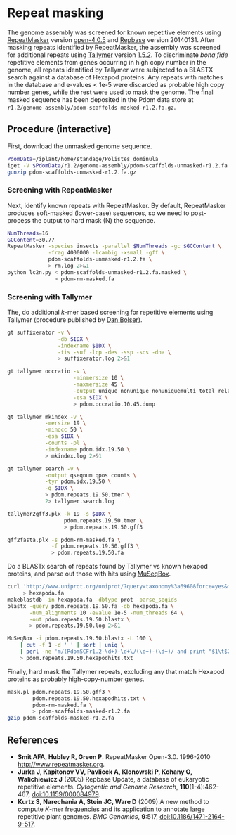 # Repeat masking

The genome assembly was screened for known repetitive elements using [RepeatMasker][] version [open-4.0.5][] and [Repbase][] version 20140131.
After masking repeats identified by RepeatMasker, the assembly was screened for additional repeats using [Tallymer] version [1.5.2].
To discriminate _bona fide_ repetitive elements from genes occurring in high copy number in the genome, all repeats identified by Tallymer were subjected to a BLASTX search against a database of Hexapod proteins.
Any repeats with matches in the database and e-values < 1e-5 were discarded as probable high copy number genes, while the rest were used to mask the genome.
The final masked sequence has been deposited in the Pdom data store at `r1.2/genome-assembly/pdom-scaffolds-masked-r1.2.fa.gz`.

## Procedure (interactive)

First, download the unmasked genome sequence.

```bash
PdomData=/iplant/home/standage/Polistes_dominula
iget -V $PdomData/r1.2/genome-assembly/pdom-scaffolds-unmasked-r1.2.fa.gz
gunzip pdom-scaffolds-unmasked-r1.2.fa.gz
```

### Screening with RepeatMasker

Next, identify known repeats with RepeatMasker.
By default, RepeatMasker produces soft-masked (lower-case) sequences, so we need to post-process the output to hard mask (N) the sequence.

```bash
NumThreads=16
GCContent=30.77
RepeatMasker -species insects -parallel $NumThreads -gc $GCContent \
             -frag 4000000 -lcambig -xsmall -gff \
             pdom-scaffolds-unmasked-r1.2.fa \
             > rm.log 2>&1
python lc2n.py < pdom-scaffolds-unmasked-r1.2.fa.masked \
               > pdom-rm-masked.fa
```

### Screening with Tallymer

The, do additional *k*-mer based screening for repetitive elements using Tallymer (procedure published by [Dan Bolser][]).

```bash
gt suffixerator -v \
                -db $IDX \
                -indexname $IDX \
                -tis -suf -lcp -des -ssp -sds -dna \
                > suffixerator.log 2>&1

gt tallymer occratio -v \
                     -minmersize 10 \
                     -maxmersize 45 \
                     -output unique nonunique nonuniquemulti total relative \
                     -esa $IDX \
                     > pdom.occratio.10.45.dump

gt tallymer mkindex -v \
            -mersize 19 \
            -minocc 50 \
            -esa $IDX \
            -counts -pl \
            -indexname pdom.idx.19.50 \
            > mkindex.log 2>&1

gt tallymer search -v \
            -output qseqnum qpos counts \
            -tyr pdom.idx.19.50 \
            -q $IDX \
            > pdom.repeats.19.50.tmer \
            2> tallymer.search.log

tallymer2gff3.plx -k 19 -s $IDX \
                  pdom.repeats.19.50.tmer \
                  > pdom.repeats.19.50.gff3

gff2fasta.plx -s pdom-rm-masked.fa \
              -f pdom.repeats.19.50.gff3 \
              > pdom.repeats.19.50.fa
```

Do a BLASTx search of repeats found by Tallymer vs known hexapod proteins, and parse out those with hits using [MuSeqBox][].

```bash
curl 'http://www.uniprot.org/uniprot/?query=taxonomy%3a6960&force=yes&format=fasta' \
     > hexapoda.fa
makeblastdb -in hexapoda.fa -dbtype prot -parse_seqids
blastx -query pdom.repeats.19.50.fa -db hexapoda.fa \
       -num_alignments 10 -evalue 1e-5 -num_threads 64 \
       -out pdom.repeats.19.50.blastx \
       > pdom.repeats.19.50.log 2>&1

MuSeqBox -i pdom.repeats.19.50.blastx -L 100 \
    | cut -f 1 -d ' ' | sort | uniq \
    | perl -ne 'm/(PdomSCFr1.2-\d+)-\d+\/(\d+)-(\d+)/ and print "$1\t$2\t$3\n"' \
    > pdom.repeats.19.50.hexapodhits.txt
```

Finally, hard mask the Tallymer repeats, excluding any that match Hexapod proteins as probably high-copy-number genes.

```bash
mask.pl pdom.repeats.19.50.gff3 \
        pdom.repeats.19.50.hexapodhits.txt \
        pdom-rm-masked.fa \
        > pdom-scaffolds-masked-r1.2.fa
gzip pdom-scaffolds-masked-r1.2.fa
```

## References

- **Smit AFA, Hubley R, Green P**. RepeatMasker Open-3.0. 1996-2010 <http://www.repeatmasker.org>. 
- **Jurka J, Kapitonov VV, Pavlicek A, Klonowski P, Kohany O, Walichiewicz J** (2005) Repbase Update, a database of eukaryotic repetitive elements. _Cytogentic and Genome Research_, **110**(1-4):462-467, [doi:10.1159/000084979](http://dx.doi.org/10.1159/000084979).
- **Kurtz S, Narechania A, Stein JC, Ware D** (2009) A new method to compute _K_-mer frequencies and its application to annotate large repetitive plant genomes. _BMC Genomics_, **9**:517, [doi:10.1186/1471-2164-9-517](http://dx.doi.ogr/10.1186/1471-2164-9-517).

[RepeatMasker]: http://www.repeatmasker.org/
[open-4.0.5]: http://www.repeatmasker.org/RepeatMasker-open-4-0-5.tar.gz
[Repbase]: http://www.girinst.org/server/RepBase/index.php
[Tallymer]: http://www.zbh.uni-hamburg.de/?id=211
[1.5.2]: http://genometools.org/pub/genometools-1.5.2.tar.gz
[Dan Bolser]: https://github.com/dbolser/PGSC/tree/master/kmer-filter
[MuSeqBox]: http://brendelgroup.org/bioinformatics2go/MuSeqBox.php

